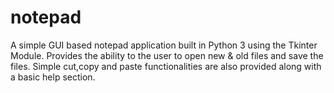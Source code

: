 # notepad 
A simple GUI based notepad application built in Python 3 using the Tkinter Module.
Provides the ability to the user to open new & old files and save the files.
Simple cut,copy and paste functionalities are also provided along with a basic help section.

